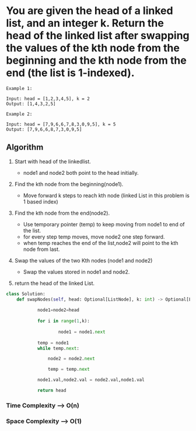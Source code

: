 # You are given the head of a linked list, and an integer k. Return the head of the linked list after swapping the values of the kth node from the beginning and the kth node from the end (the list is 1-indexed).


```
Example 1:

Input: head = [1,2,3,4,5], k = 2
Output: [1,4,3,2,5]

Example 2:

Input: head = [7,9,6,6,7,8,3,0,9,5], k = 5
Output: [7,9,6,6,8,7,3,0,9,5]

```

## Algorithm

1. Start with head of the linkedlist.  
    * node1 and node2 both point to the head initially.


2. Find the kth node from the beginning(node1).  
    * Move forward k steps to reach kth node (linked List in this problem is 1 based index)  


3. Find the kth node from the end(node2).  
    * Use temporary pointer (temp)  to keep  moving from node1 to end of the list.
    * for every step temp moves, move node2 one step forward.
    * when temp reaches the end of the list,node2 will point to the kth node from last.
   

4. Swap the values of the two Kth nodes (node1 and node2)
    * Swap the values stored in node1 and node2.

5. return the head of the linked List.


```python
class Solution:
    def swapNodes(self, head: Optional[ListNode], k: int) -> Optional[ListNode]: 
    
            node1=node2=head  
            
            for i in range(1,k):
            
                    node1 = node1.next 
            
            temp = node1
            while temp.next:

                node2 = node2.next

                temp = temp.next

            node1.val,node2.val = node2.val,node1.val

            return head
```

### Time Complexity --> O(n) 
### Space Complexity --> O(1)
